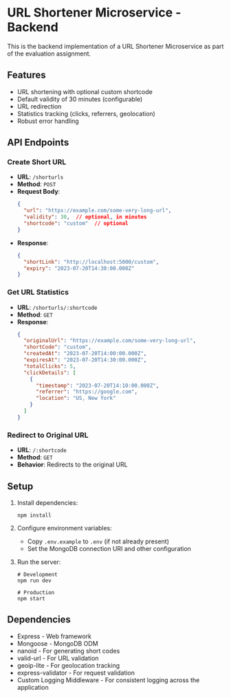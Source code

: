 # URL Shortener Microservice - Backend

This is the backend implementation of a URL Shortener Microservice as part of the evaluation assignment.

## Features

- URL shortening with optional custom shortcode
- Default validity of 30 minutes (configurable)
- URL redirection
- Statistics tracking (clicks, referrers, geolocation)
- Robust error handling

## API Endpoints

### Create Short URL
- **URL**: `/shorturls`
- **Method**: `POST`
- **Request Body**:
  ```json
  {
    "url": "https://example.com/some-very-long-url",
    "validity": 30,  // optional, in minutes
    "shortcode": "custom"  // optional
  }
  ```
- **Response**: 
  ```json
  {
    "shortLink": "http://localhost:5000/custom",
    "expiry": "2023-07-20T14:30:00.000Z"
  }
  ```

### Get URL Statistics
- **URL**: `/shorturls/:shortcode`
- **Method**: `GET`
- **Response**:
  ```json
  {
    "originalUrl": "https://example.com/some-very-long-url",
    "shortCode": "custom",
    "createdAt": "2023-07-20T14:00:00.000Z",
    "expiresAt": "2023-07-20T14:30:00.000Z",
    "totalClicks": 5,
    "clickDetails": [
      {
        "timestamp": "2023-07-20T14:10:00.000Z",
        "referrer": "https://google.com",
        "location": "US, New York"
      }
    ]
  }
  ```

### Redirect to Original URL
- **URL**: `/:shortcode`
- **Method**: `GET`
- **Behavior**: Redirects to the original URL

## Setup

1. Install dependencies:
   ```
   npm install
   ```

2. Configure environment variables:
   - Copy `.env.example` to `.env` (if not already present)
   - Set the MongoDB connection URI and other configuration

3. Run the server:
   ```
   # Development
   npm run dev

   # Production
   npm start
   ```

## Dependencies

- Express - Web framework
- Mongoose - MongoDB ODM
- nanoid - For generating short codes
- valid-url - For URL validation
- geoip-lite - For geolocation tracking
- express-validator - For request validation
- Custom Logging Middleware - For consistent logging across the application
